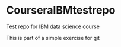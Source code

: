 # CourseraIBMtestrepo
Test repo for IBM data science course

This is part of a simple exercise for git
